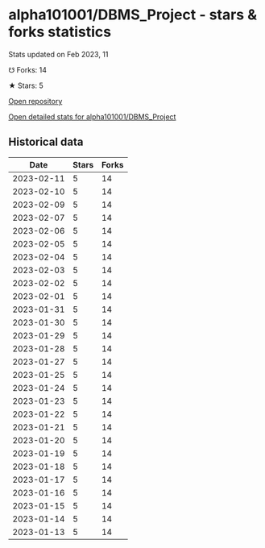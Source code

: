 # alpha101001/DBMS_Project - stars & forks statistics

Stats updated on Feb 2023, 11

☋ Forks: 14

★ Stars: 5

[Open repository](https://github.com/alpha101001/DBMS_Project)

[Open detailed stats for alpha101001/DBMS_Project](https://reviewgithub.com/rep/alpha101001/DBMS_Project)

## Historical data
| Date | Stars | Forks |
|------|-------|-------|
| 2023-02-11 | 5 | 14 | 
| 2023-02-10 | 5 | 14 | 
| 2023-02-09 | 5 | 14 | 
| 2023-02-07 | 5 | 14 | 
| 2023-02-06 | 5 | 14 | 
| 2023-02-05 | 5 | 14 | 
| 2023-02-04 | 5 | 14 | 
| 2023-02-03 | 5 | 14 | 
| 2023-02-02 | 5 | 14 | 
| 2023-02-01 | 5 | 14 | 
| 2023-01-31 | 5 | 14 | 
| 2023-01-30 | 5 | 14 | 
| 2023-01-29 | 5 | 14 | 
| 2023-01-28 | 5 | 14 | 
| 2023-01-27 | 5 | 14 | 
| 2023-01-25 | 5 | 14 | 
| 2023-01-24 | 5 | 14 | 
| 2023-01-23 | 5 | 14 | 
| 2023-01-22 | 5 | 14 | 
| 2023-01-21 | 5 | 14 | 
| 2023-01-20 | 5 | 14 | 
| 2023-01-19 | 5 | 14 | 
| 2023-01-18 | 5 | 14 | 
| 2023-01-17 | 5 | 14 | 
| 2023-01-16 | 5 | 14 | 
| 2023-01-15 | 5 | 14 | 
| 2023-01-14 | 5 | 14 | 
| 2023-01-13 | 5 | 14 | 

